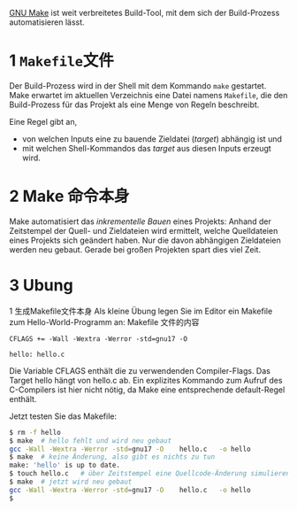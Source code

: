 
[GNU Make](https://www.gnu.org/software/make/) ist weit verbreitetes Build-Tool, mit dem sich der Build-Prozess automatisieren lässt.

# 1 `Makefile`文件 
Der Build-Prozess wird in der Shell mit dem Kommando `make` gestartet. Make erwartet im aktuellen Verzeichnis eine Datei namens `Makefile`, die den Build-Prozess für das Projekt als eine Menge von Regeln beschreibt. 

Eine Regel gibt an,
- von welchen Inputs eine zu bauende Zieldatei (_target_) abhängig ist und
- mit welchen Shell-Kommandos das _target_ aus diesen Inputs erzeugt wird.


# 2 Make 命令本身 
Make automatisiert das _inkrementelle Bauen_ eines Projekts: Anhand der Zeitstempel der Quell- und Zieldateien wird ermittelt, welche Quelldateien eines Projekts sich geändert haben. Nur die davon abhängigen Zieldateien werden neu gebaut. Gerade bei großen Projekten spart dies viel Zeit.


# 3 Ubung

1 生成Makefile文件本身
Als kleine Übung legen Sie im Editor ein Makefile zum Hello-World-Programm an:
Makefile 文件的内容
```
CFLAGS += -Wall -Wextra -Werror -std=gnu17 -O 

hello: hello.c
```

Die Variable CFLAGS enthält die zu verwendenden Compiler-Flags.
Das Target hello hängt von hello.c ab. Ein explizites Kommando zum Aufruf des C-Compilers ist hier nicht nötig, da Make eine entsprechende default-Regel enthält.


Jetzt testen Sie das Makefile:
```sh
$ rm -f hello
$ make  # hello fehlt und wird neu gebaut
gcc -Wall -Wextra -Werror -std=gnu17 -O    hello.c   -o hello
$ make  # keine Änderung, also gibt es nichts zu tun
make: 'hello' is up to date.
$ touch hello.c   # über Zeitstempel eine Quellcode-Änderung simulieren
$ make  # jetzt wird neu gebaut
gcc -Wall -Wextra -Werror -std=gnu17 -O    hello.c   -o hello
$
```

